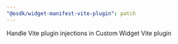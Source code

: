 ```yaml
---
"@osdk/widget-manifest-vite-plugin": patch
---
```


Handle Vite plugin injections in Custom Widget Vite plugin
